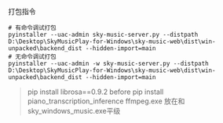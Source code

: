 打包指令
```shell
# 有命令调试打包
pyinstaller --uac-admin sky-music-server.py --distpath D:\Desktop\SkyMusicPlay-for-Windows\sky-music-web\dist\win-unpacked\backend_dist --hidden-import=main
# 无命令调试打包
pyinstaller --uac-admin -w sky-music-server.py --distpath D:\Desktop\SkyMusicPlay-for-Windows\sky-music-web\dist\win-unpacked\backend_dist --hidden-import=main
```
> pip install librosa==0.9.2 before pip install piano_transcription_inference
> ffmpeg.exe 放在和 sky_windows_music.exe平级